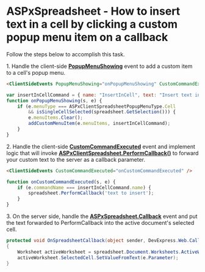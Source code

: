 # ASPxSpreadsheet - How to insert text in a cell by clicking a custom popup menu item on a callback

Follow the steps below to accomplish this task.

<p>1. Handle the client-side <strong><a href="https://documentation.devexpress.com/AspNet/DevExpress.Web.ASPxSpreadsheet.SpreadsheetClientSideEvents.PopupMenuShowing.property">PopupMenuShowing</a></strong> event to add a custom item to a cell's popup menu.</p>

```aspx
<ClientSideEvents PopupMenuShowing="onPopupMenuShowing" CustomCommandExecuted="onCustomCommandExecuted" />
```

```js
var insertInCellCommand = { name: "InsertInCell", text: "Insert text in this cell" };
function onPopupMenuShowing(s, e) {
	if (e.menuType === ASPxClientSpreadsheetPopupMenuType.Cell
		&& isSingleCellSelected(spreadsheet.GetSelection())) {
		e.menuItems.Clear();
		addCustomMenuItem(e.menuItems, insertInCellCommand);
	}
}
```

<p>2. Handle the client-side <strong><a href="https://documentation.devexpress.com/AspNet/DevExpress.Web.ASPxSpreadsheet.SpreadsheetClientSideEvents.CustomCommandExecuted.property">CustomCommandExecuted</a></strong> event and implement logic that will invoke <strong><a href="https://documentation.devexpress.com/AspNet/DevExpress.Web.ASPxSpreadsheet.Scripts.ASPxClientSpreadsheet.PerformCallback.method(zXTuZg)">ASPxClientSpreadsheet.PerformCallback()</a></strong> to forward your custom text to the server as a callback parameter.

```aspx
<ClientSideEvents CustomCommandExecuted="onCustomCommandExecuted" />
```

```js
function onCustomCommandExecuted(s, e) {
	if (e.commandName === insertInCellCommand.name) {
		spreadsheet.PerformCallback('text to insert');
	}
}
```

<p>3. On the server side, handle the <strong><a href="https://documentation.devexpress.com/AspNet/DevExpress.Web.ASPxSpreadsheet.ASPxSpreadsheet.Callback.event">ASPxSpreadsheet.Callback</a></strong> event and put the text forwarded to PerformCallback into the active document's selected cell.</p>

```cs
protected void OnSpreadsheetCallback(object sender, DevExpress.Web.CallbackEventArgsBase e)
{
	Worksheet activeWorksheet = spreadsheet.Document.Worksheets.ActiveWorksheet;
	activeWorksheet.SelectedCell.SetValueFromText(e.Parameter);
}
```